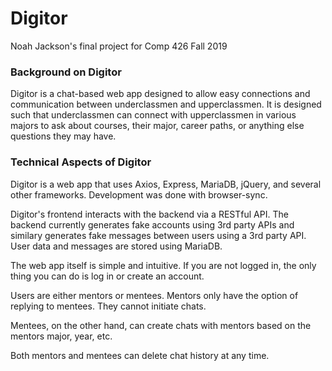 # Digitor
Noah Jackson's final project for Comp 426 Fall 2019

<h3>Background on Digitor</h3>

Digitor is a chat-based web app designed to allow easy connections and communication between underclassmen and upperclassmen. It is designed such that underclassmen can connect with upperclassmen in various majors to ask about courses, their major, career paths, or anything else questions they may have.

<h3>Technical Aspects of Digitor</h3>

Digitor is a web app that uses Axios, Express, MariaDB, jQuery, and several other frameworks. Development was done with browser-sync.

Digitor's frontend interacts with the backend via a RESTful API. The backend currently generates fake accounts using 3rd party APIs and similary generates fake messages between users using a 3rd party API. User data and messages are stored using MariaDB.

The web app itself is simple and intuitive. If you are not logged in, the only thing you can do is log in or create an account.

Users are either mentors or mentees. Mentors only have the option of replying to mentees. They cannot initiate chats.

Mentees, on the other hand, can create chats with mentors based on the mentors major, year, etc.

Both mentors and mentees can delete chat history at any time.
